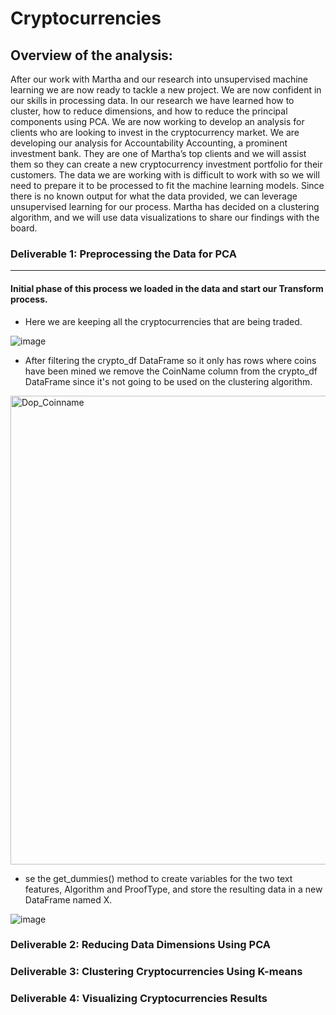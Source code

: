 # Cryptocurrencies
## Overview of the analysis: 


After our work with Martha and our research into unsupervised machine learning we are now ready to tackle a new project. We are now confident in our skills in processing data. In our research we have learned how to cluster, how to reduce dimensions, and how to reduce the principal components using PCA. We are now working to develop an analysis for clients who are looking to invest in the cryptocurrency market. We are developing our analysis for Accountability Accounting, a prominent investment bank. They are one of Martha’s top clients and we will assist them so they can create a new cryptocurrency investment portfolio for their customers. The data we are working with is difficult to work with so we will need to prepare it to be processed to fit the machine learning models. Since there is no known output for what the data provided, we can leverage unsupervised learning for our process. Martha has decided on a clustering algorithm, and we will use data visualizations to share our findings with the board.

### Deliverable 1: Preprocessing the Data for PCA
__________________________________________________________

#### Initial phase of this process we loaded in the data and start our Transform process.

* Here we are keeping all the cryptocurrencies that are being traded.

![image](https://user-images.githubusercontent.com/88467263/147857896-88ede215-9cd6-47f0-8272-a86e9c039e5f.png)

* After filtering the crypto_df DataFrame so it only has rows where coins have been mined we remove the CoinName column from the crypto_df DataFrame since it's not going to be used on the clustering algorithm.

<img width="750" alt="Dop_Coinname" src="https://user-images.githubusercontent.com/88467263/147857947-8b6bc123-405e-4de9-a560-3fa7edddf5d8.PNG">

* se the get_dummies() method to create variables for the two text features, Algorithm and ProofType, and store the resulting data in a new DataFrame named X.

![image](https://user-images.githubusercontent.com/88467263/147858023-2113dadb-e126-4e10-a45e-49527590ee63.png)


### Deliverable 2: Reducing Data Dimensions Using PCA
### Deliverable 3: Clustering Cryptocurrencies Using K-means
### Deliverable 4: Visualizing Cryptocurrencies Results
